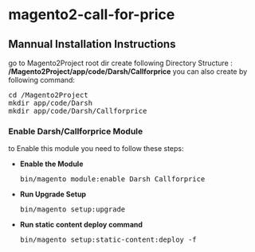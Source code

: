 # magento2-call-for-price

<h2> Mannual Installation Instructions</h2>
go to Magento2Project root dir 
create following Directory Structure :<br/>
<strong>/Magento2Project/app/code/Darsh/Callforprice</strong>
you can also create by following command:
<pre>
cd /Magento2Project
mkdir app/code/Darsh
mkdir app/code/Darsh/Callforprice
</pre>



<h3> Enable Darsh/Callforprice Module</h3>
to Enable this module you need to follow these steps:

<ul>
<li>
<strong>Enable the Module</strong>
<pre>bin/magento module:enable Darsh_Callforprice</pre></li>
<li>
<strong>Run Upgrade Setup</strong>
<pre>bin/magento setup:upgrade</pre></li>
<li>
<strong>Run static content deploy command</strong>
	<pre>bin/magento setup:static-content:deploy -f</pre>
</li>
</ul>


